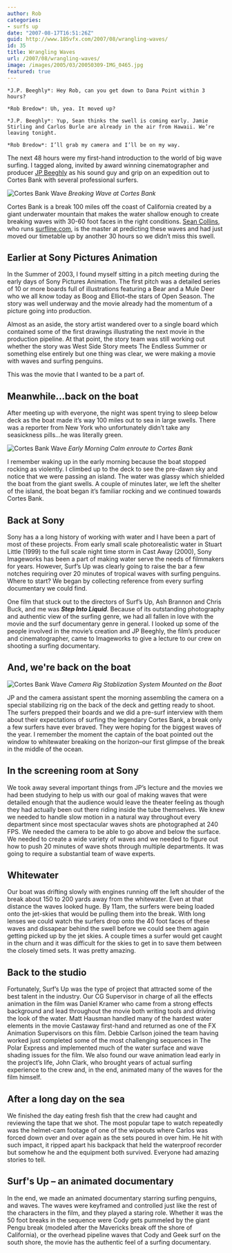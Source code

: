 ```yaml
---
author: Rob
categories:
- surfs up
date: "2007-08-17T16:51:26Z"
guid: http://www.185vfx.com/2007/08/wrangling-waves/
id: 35
title: Wrangling Waves
url: /2007/08/wrangling-waves/
image: /images/2005/03/20050309-IMG_0465.jpg
featured: true
---
```


```
*J.P. Beeghly*: Hey Rob, can you get down to Dana Point within 3 hours?

*Rob Bredow*: Uh, yea. It moved up?

*J.P. Beeghly*: Yup, Sean thinks the swell is coming early. Jamie Stirling and Carlos Burle are already in the air from Hawaii. We’re leaving tonight.

*Rob Bredow*: I’ll grab my camera and I’ll be on my way.
```

The next 48 hours were my first-hand introduction to the world of big wave surfing. I tagged along, invited by award winning cinematographer and producer [JP Beeghly](https://www.imdb.com/name/nm0066376/) as his sound guy and grip on an expedition out to Cortes Bank with several professional surfers.

![Cortes Bank Wave](/images/2005/03/20050309-IMG_0432.jpg "Breaking Wave at Cortes Bank")
*Breaking Wave at Cortes Bank*

Cortes Bank is a break 100 miles off the coast of California created by a giant underwater mountain that makes the water shallow enough to create breaking waves with 30-60 foot faces in the right conditions. [Sean Collins](https://en.wikipedia.org/wiki/Sean_Collins_(surf_forecaster)), who runs [surfline.com](https://surfline.com), is the master at predicting these waves and had just moved our timetable up by another 30 hours so we didn’t miss this swell.

<!--more-->

## Earlier at Sony Pictures Animation
In the Summer of 2003, I found myself sitting in a pitch meeting during the early days of Sony Pictures Animation. The first pitch was a detailed series of 10 or more boards full of illustrations featuring a Bear and a Mule Deer who we all know today as Boog and Elliot–the stars of Open Season. The story was well underway and the movie already had the momentum of a picture going into production. 

Almost as an aside, the story artist wandered over to a single board which contained some of the first drawings illustrating the next movie in the production pipeline. At that point, the story team was still working out whether the story was West Side Story meets The Endless Summer or something else entirely but one thing was clear, we were making a movie with waves and surfing penguins. 

This was the movie that I wanted to be a part of.

## Meanwhile...back on the boat
After meeting up with everyone, the night was spent trying to sleep below deck as the boat made it’s way 100 miles out to sea in large swells. There was a reporter from New York who unfortunately didn’t take any seasickness pills...he was literally green.

![Cortes Bank Wave](/images/2005/03/20050309-IMG_0380.jpg "Early Morning Calm enroute to Cortes Bank")
*Early Morning Calm enroute to Cortes Bank*

I remember waking up in the early morning because the boat stopped rocking as violently. I climbed up to the deck to see the pre-dawn sky and notice that we were passing an island. The water was glassy which shielded the boat from the giant swells. A couple of minutes later, we left the shelter of the island, the boat began it’s familiar rocking and we continued towards Cortes Bank.

## Back at Sony
Sony has a a long history of working with water and I have been a part of most of these projects. From early small scale photorealistic water in Stuart Little (1999) to the full scale night time storm in Cast Away (2000), Sony Imageworks has been a part of making water serve the needs of filmmakers for years. However, Surf’s Up was clearly going to raise the bar a few notches requiring over 20 minutes of tropical waves with surfing penguins. Where to start? We began by collecting reference from every surfing documentary we could find.

One film that stuck out to the directors of Surf’s Up, Ash Brannon and Chris Buck, and me was ***Step Into Liquid***. Because of its outstanding photography and authentic view of the surfing genre, we had all fallen in love with the movie and the surf documentary genre in general. I looked up some of the people involved in the movie’s creation and JP Beeghly, the film’s producer and cinematographer, came to Imageworks to give a lecture to our crew on shooting a surfing documentary.

## And, we're back on the boat

![Cortes Bank Wave](/images/2005/03/20050309-IMG_0403.jpg "Camera Rig on Boat")
*Camera Rig Stablization System Mounted on the Boat*

JP and the camera assistant spent the morning assembling the camera on a special stabilizing rig on the back of the deck and getting ready to shoot. The surfers prepped their boards and we did a pre-surf interview with them about their expectations of surfing the legendary Cortes Bank, a break only a few surfers have ever braved. They were hoping for the biggest waves of the year. I remember the moment the captain of the boat pointed out the window to whitewater breaking on the horizon–our first glimpse of the break in the middle of the ocean.

## In the screening room at Sony
We took away several important things from JP’s lecture and the movies we had been studying to help us with our goal of making waves that were detailed enough that the audience would leave the theater feeling as though they had actually been out there riding inside the tube themselves. We knew we needed to handle slow motion in a natural way throughout every department since most spectacular waves shots are photographed at 240 FPS. We needed the camera to be able to go above and below the surface. We needed to create a wide variety of waves and we needed to figure out how to push 20 minutes of wave shots through multiple departments. It was going to require a substantial team of wave experts.

## Whitewater
Our boat was drifting slowly with engines running off the left shoulder of the break about 150 to 200 yards away from the whitewater. Even at that distance the waves looked huge. By 11am, the surfers were being loaded onto the jet-skies that would be pulling them into the break. With long lenses we could watch the surfers drop onto the 40 foot faces of these waves and dissapear behind the swell before we could see them again getting picked up by the jet skies. A couple times a surfer would get caught in the churn and it was difficult for the skies to get in to save them between the closely timed sets. It was pretty amazing.

## Back to the studio
Fortunately, Surf’s Up was the type of project that attracted some of the best talent in the industry. Our CG Supervisor in charge of all the effects animation in the film was Daniel Kramer who came from a strong effects background and lead throughout the movie both writing tools and driving the look of the water. Matt Hausman handled many of the hardest water elements in the movie Castaway first-hand and returned as one of the FX Animation Supervisors on this film. Debbie Carlson joined the team having worked just completed some of the most challenging sequences in The Polar Express and implemented much of the water surface and wave shading issues for the film. We also found our wave animation lead early in the project’s life, John Clark, who brought years of actual surfing experience to the crew and, in the end, animated many of the waves for the film himself.

## After a long day on the sea
We finished the day eating fresh fish that the crew had caught and reviewing the tape that we shot. The most popular tape to watch repeatedly was the helmet-cam footage of one of the wipeouts where Carlos was forced down over and over again as the sets poured in over him. He hit with such impact, it ripped apart his backpack that held the waterproof recorder but somehow he and the equipment both survived. Everyone had amazing stories to tell.

## Surf's Up – an animated documentary
In the end, we made an animated documentary starring surfing penguins, and waves. The waves were keyframed and controlled just like the rest of the characters in the film, and they played a staring role. Whether it was the 50 foot breaks in the sequence were Cody gets pummeled by the giant Pengu break (modeled after the Mavericks break off the shore of California), or the overhead pipeline waves that Cody and Geek surf on the south shore, the movie has the authentic feel of a surfing documentary.